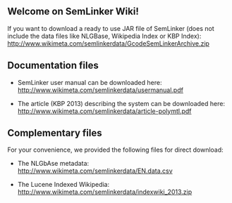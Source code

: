 ## Welcome on SemLinker Wiki! ##

If you want to download a ready to use JAR file of SemLinker (does not include the data files like NLGBase, Wikipedia Index or KBP Index): http://www.wikimeta.com/semlinkerdata/GcodeSemLinkerArchive.zip

## Documentation files ##

  * SemLinker user manual can be downloaded here: http://www.wikimeta.com/semlinkerdata/usermanual.pdf

  * The article (KBP 2013) describing the system can be downloaded here: http://www.wikimeta.com/semlinkerdata/article-polymtl.pdf

## Complementary files ##

For your convenience, we provided the following files for direct download:

  * The NLGbAse metadata: http://www.wikimeta.com/semlinkerdata/EN.data.csv

  * The Lucene Indexed Wikipedia: http://www.wikimeta.com/semlinkerdata/indexwiki_2013.zip